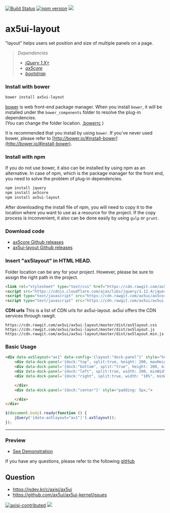 [![Build Status](https://travis-ci.org/ax5ui/ax5ui-layout.svg?branch=master)](https://travis-ci.org/ax5ui/ax5ui-layout)
[![npm version](https://badge.fury.io/js/ax5ui-layout.svg)](https://badge.fury.io/js/ax5ui-layout)
[![](https://img.shields.io/npm/dm/ax5ui-layout.svg)](https://www.npmjs.com/package/ax5ui-layout)

# ax5ui-layout
"layout" helps users set position and size of multiple panels on a page.

> *Dependencies*
> * _[jQuery 1.X+](http://jquery.com/)_
> * _[ax5core](http://ax5.io/ax5core)_
> * _[bootstrap](http://getbootstrap.com/)_

### Install with bower
```sh
bower install ax5ui-layout
```
[bower](http://bower.io/#install-bower) is web front-end package manager.
When you install `bower`, it will be installed under the `bower_components` folder to resolve the plug-in dependencies.  
(You can change the folder location. [.bowerrc](http://bower.io/docs/config/#bowerrc-specification) )

It is recommended that you install by using `bower`. 
If you've never used bower, please refer to [http://bower.io/#install-bower](http://bower.io/#install-bower).

### Install with npm
If you do not use bower, it also can be installed by using npm as an alternative.
In case of npm, which is the package manager for the front end, you need to solve the problem of plug-in dependencies.

```sh
npm install jquery
npm install ax5core
npm install ax5ui-layout
```

After downloading the install file of npm, you will need to copy it to the location where you want to use as a resource for the project.
If the copy process is inconvenient, it also can be done easily by using `gulp` or `grunt`.

### Download code
- [ax5core Github releases](https://github.com/ax5ui/ax5core/releases)
- [ax5ui-layout Github releases](https://github.com/ax5ui/ax5ui-layout/releases)


### Insert "ax5layout" in HTML HEAD.

Folder location can be any for your project. However, please be sure to assign the right path in the project.

```html
<link rel="stylesheet" type="text/css" href="https://cdn.rawgit.com/ax5ui/ax5ui-layout/master/dist/ax5layout.css" />
<script src="https://cdnjs.cloudflare.com/ajax/libs/jquery/1.12.4/jquery.min.js"></script>
<script type="text/javascript" src="https://cdn.rawgit.com/ax5ui/ax5core/master/dist/ax5core.min.js"></script>
<script type="text/javascript" src="https://cdn.rawgit.com/ax5ui/ax5ui-layout/master/dist/ax5layout.min.js"></script>
```

**CDN urls**
This is a list of CDN urls for ax5ui-layout. ax5ui offers the CDN services through rawgit.
```
https://cdn.rawgit.com/ax5ui/ax5ui-layout/master/dist/ax5layout.css
https://cdn.rawgit.com/ax5ui/ax5ui-layout/master/dist/ax5layout.js
https://cdn.rawgit.com/ax5ui/ax5ui-layout/master/dist/ax5layout.min.js
```

### Basic Usage
```html
<div data-ax5layout="ax1" data-config='{layout:"dock-panel"}' style="height: 100%;border:1px solid #ccc;">
    <div data-dock-panel='{dock:"top", split:true, height: 200, maxHeight: 300}'></div>
    <div data-dock-panel='{dock:"bottom", split:"true", height: 200, minHeight: 50, maxHeight: 300}'></div>
    <div data-dock-panel='{dock:"left", split:true, width: 200, minWidth: 50, maxWidth: 300}'></div>
    <div data-dock-panel='{dock:"right", split:true, width: "10%", minWidth: 50, maxWidth: 300}'>

    </div>
    <div data-dock-panel='{dock:"center"}' style="padding: 5px;">

    </div>
</div>
```

```js
$(document.body).ready(function () {
    jQuery('[data-ax5layout="ax1"]').ax5layout();
});
```

***

### Preview
- [See Demonstration](http://ax5.io/ax5ui-layout/demo/index.html)

If you have any questions, please refer to the following [gitHub](https://github.com/ax5ui/ax5ui-kernel)

## Question
- https://jsdev.kr/c/axisj/ax5ui
- https://github.com/ax5ui/ax5ui-kernel/issues

[![axisj-contributed](https://img.shields.io/badge/AXISJ.com-Contributed-green.svg)](https://github.com/axisj)
![](https://img.shields.io/badge/Seowoo-Mondo&Thomas-red.svg)
